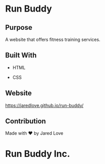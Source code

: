 # Run Buddy


## Purpose
A website that offers fitness training services.

## Built With

* HTML

* CSS


## Website

https://jaredlove.github.io/run-buddy/


## Contribution

Made with ❤️ by Jared Love

# Run Buddy Inc.